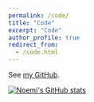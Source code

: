 ```yaml
---
permalink: /code/
title: "Code"
excerpt: "Code"
author_profile: true
redirect_from: 
  - /code.html
---
```


See [my GitHub](https://github.com/nglaeser/).

[![Noemi's GitHub stats](https://github-readme-stats.vercel.app/api?username=nglaeser&count_private=true&show_icons=true&hide_rank=true&hide=stars,contribs)](https://github.com/nglaeser)